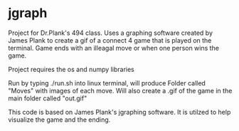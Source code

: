 # jgraph
Project for Dr.Plank's 494 class. Uses a graphing software created by James Plank to create a gif of a connect 4 game that is played on the terminal. Game ends with an illeagal
move or when one person wins the game.

Project requires the os and numpy libraries

Run by typing ./run.sh into linux terminal, will produce Folder called "Moves" with images of each move. Will also create a .gif of the game in the main folder called "out.gif"


This code is based on James Plank's jgraphing software. It is utilzed to help visualize the game and the ending.

